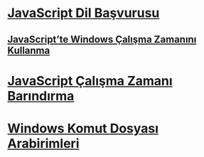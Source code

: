 # [JavaScript Dil Başvurusu](javascript/javascript-language-reference.md)
## [JavaScript’te Windows Çalışma Zamanını Kullanma](jswinrt/using-the-windows-runtime-in-javascript.md)
# [JavaScript Çalışma Zamanı Barındırma](chakra-hosting/javascript-runtime-hosting.md)
# [Windows Komut Dosyası Arabirimleri](winscript/windows-script-interfaces.md)
